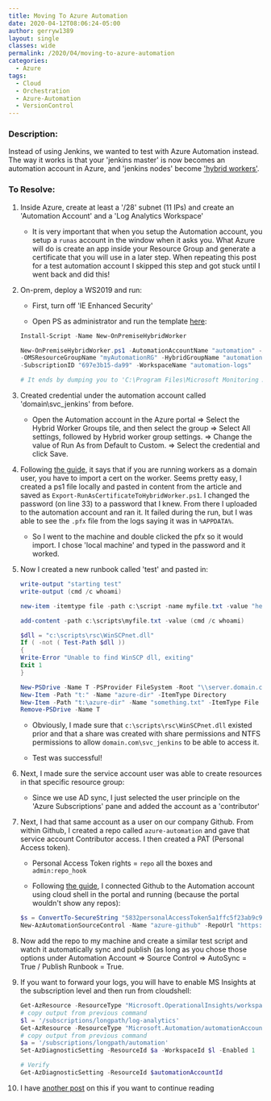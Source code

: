 ```yaml
---
title: Moving To Azure Automation
date: 2020-04-12T08:06:24-05:00
author: gerryw1389
layout: single
classes: wide
permalink: /2020/04/moving-to-azure-automation
categories:
  - Azure
tags:
  - Cloud
  - Orchestration
  - Azure-Automation
  - VersionControl
---
```

<!--more-->

### Description:

Instead of using Jenkins, we wanted to test with Azure Automation instead. The way it works is that your 'jenkins master' is now becomes an automation account in Azure, and 'jenkins nodes' become ['hybrid workers'](https://docs.microsoft.com/en-us/azure/automation/automation-hybrid-runbook-worker).

### To Resolve:

1. Inside Azure, create at least a '/28' subnet (11 IPs) and create an 'Automation Account' and a 'Log Analytics Workspace'
   - It is very important that when you setup the Automation account, you setup a `runas` account in the window when it asks you. What Azure will do is create an app inside your Resource Group and generate a certificate that you will use in a later step. When repeating this post for a test automation account I skipped this step and got stuck until I went back and did this!

2. On-prem, deploy a WS2019 and run:

   - First, turn off 'IE Enhanced Security'

   - Open PS as administrator and run the template [here](https://docs.microsoft.com/en-us/azure/automation/automation-windows-hrw-install):  

   ```powershell
   Install-Script -Name New-OnPremiseHybridWorker 

   New-OnPremiseHybridWorker.ps1 -AutomationAccountName "automation" -AAResourceGroupName "myAutomationRG"`
   -OMSResourceGroupName "myAutomationRG" -HybridGroupName "automation-workers" `
   -SubscriptionID "697e3b15-da99" -WorkspaceName "automation-logs"

   # It ends by dumping you to 'C:\Program Files\Microsoft Monitoring Agent\Agent\AzureAutomation\7.3.702.0\HybridRegistration>'
   ```

3. Created credential under the automation account called 'domain\svc_jenkins' from before.

   - Open the Automation account in the Azure portal => Select the Hybrid Worker Groups tile, and then select the group => Select All settings, followed by Hybrid worker group settings. => Change the value of Run As from Default to Custom. => Select the credential and click Save.

4. Following [the guide](https://docs.microsoft.com/en-us/azure/automation/automation-hrw-run-runbooks), it says that if you are running workers as a domain user, you have to import a cert on the worker. Seems pretty easy, I created a ps1 file locally and pasted in content from the article and saved as  `Export-RunAsCertificateToHybridWorker.ps1`. I changed the password (on line 33) to a password that I knew. From there I uploaded to the automation account and ran it. It failed during the run, but I was able to see the `.pfx` file from the logs saying it was in `%APPDATA%`.

   - So I went to the machine and double clicked the pfx so it would import. I chose 'local machine' and typed in the password and it worked.

5. Now I created a new runbook called 'test' and pasted in:

   ```powershell
   write-output "starting test"
   write-output (cmd /c whoami)

   new-item -itemtype file -path c:\script -name myfile.txt -value "hello world"

   add-content -path c:\scripts\myfile.txt -value (cmd /c whoami)

   $dll = "c:\scripts\rsc\WinSCPnet.dll"
   If ( -not ( Test-Path $dll ))
   {
   Write-Error "Unable to find WinSCP dll, exiting"
   Exit 1
   }

   New-PSDrive -Name T -PSProvider FileSystem -Root "\\server.domain.com\serviceAccount"
   New-Item -Path "t:" -Name "azure-dir" -ItemType Directory
   New-Item -Path "t:\azure-dir" -Name "something.txt" -ItemType File
   Remove-PSDrive -Name T

   ```

   - Obviously, I made sure that `c:\scripts\rsc\WinSCPnet.dll` existed prior and that a share was created with share permissions and NTFS permissions to allow `domain.com\svc_jenkins` to be able to access it.

   - Test was successful!

6. Next, I made sure the service account user was able to create resources in that specific resource group:

   - Since we use AD sync, I just selected the user principle on the 'Azure Subscriptions' pane and added the account as a 'contributor'
  
7. Next, I had that same account as a user on our company Github. From within Github, I created a repo called `azure-automation` and gave that service account Contributor access. I then created a PAT (Personal Access token).

   - Personal Access Token rights = `repo` all the boxes and `admin:repo_hook`

   - Following [the guide](https://docs.microsoft.com/en-us/azure/automation/source-control-integration#source-control-types), I connected Github to the Automation account using cloud shell in the portal and running (because the portal wouldn't show any repos):

   ```powershell
   $s = ConvertTo-SecureString "5832personalAccessToken5a1ffc5f23ab9c981" -AsPlainText -Force
   New-AzAutomationSourceControl -Name "azure-github" -RepoUrl "https://github.com/mycompany/azure-automation.git" -SourceType GitHub -FolderPath "/runbooks" -Branch master -AccessToken $s -ResourceGroupName "myRG" -AutomationAccountName "automation"
   ```

8. Now add the repo to my machine and create a similar test script and watch it automatically sync and publish (as long as you chose those options under Automation Account => Source Control => AutoSync = True / Publish Runbook = True.

9. If you want to forward your logs, you will have to enable MS Insights at the subscription level and then run from cloudshell:

   ```powershell
   Get-AzResource -ResourceType "Microsoft.OperationalInsights/workspaces"
   # copy output from previous command
   $l = '/subscriptions/longpath/log-analytics'
   Get-AzResource -ResourceType "Microsoft.Automation/automationAccounts"
   # copy output from previous command
   $a = '/subscriptions/longpath/automation'
   Set-AzDiagnosticSetting -ResourceId $a -WorkspaceId $l -Enabled 1

   # Verify
   Get-AzDiagnosticSetting -ResourceId $automationAccountId
   ```

10. I have [another post](https://automationadmin.com/2020/04/use-log-analytics-with-azure-automation-for-alerts) on this if you want to continue reading
